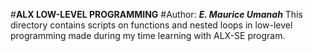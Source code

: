 #**ALX LOW-LEVEL PROGRAMMING**
#Author: ***E. Maurice Umanah***
This directory contains scripts on functions and nested loops in low-level programming made during my time learning with ALX-SE program.